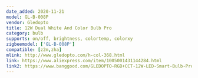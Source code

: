 ```yaml
---
date_added: 2020-11-21
model: GL-B-008P
vendor: Gledopto
title: 12W Dual White And Color Bulb Pro
category: bulb
supports: on/off, brightness, colortemp, colorxy
zigbeemodel: ['GL-B-008P']
compatible: [z2m,zha]
mlink: http://www.gledopto.com/h-col-368.html
link: https://www.aliexpress.com/item/1005001431144284.html
link2: https://www.banggood.com/GLEDOPTO-RGB+CCT-12W-LED-Smart-Bulb-Pro-Remote-Voice-APP-Control-Compatible-With-ZIGBEE-3_0-p-1839696.html
---
```

